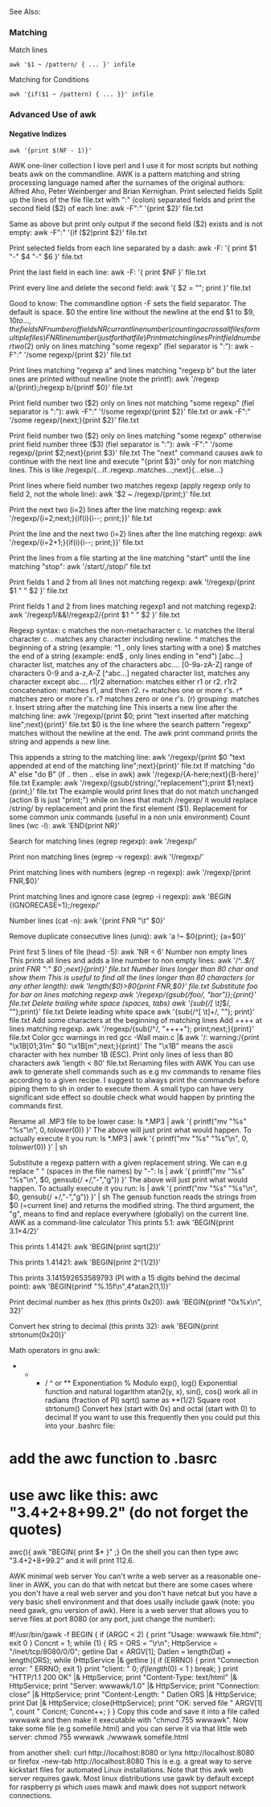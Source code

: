 See Also: <?add topic='sed'?>

### Matching

Match lines

    awk '$1 ~ /pattern/ { ... }' infile

Matching for Conditions

    awk '{if($1 ~ /pattern) { ... }}' infile

### Advanced Use of awk

#### Negative Indizes

    awk '{print $(NF - 1)}'
AWK one-liner collection
I love perl and I use it for most scripts but nothing beats awk on the commandline. AWK is a pattern matching and string processing language named after the surnames of the original authors: Alfred Aho, Peter Weinberger and Brian Kernighan.
Print selected fields
Split up the lines of the file file.txt with ":" (colon) separated fields and print the second field ($2) of each line:
 awk  -F":" '{print $2}' file.txt

Same as above but print only output if the second field ($2) exists and is not empty:
 awk  -F":" '{if ($2)print $2}' file.txt

Print selected fields from each line separated by a dash:
 awk -F: '{ print $1 "-" $4 "-" $6 }' file.txt

Print the last field in each line:
 awk -F: '{ print $NF }' file.txt

Print every line and delete the second field:
 awk '{ $2 = ""; print }' file.txt

Good to know:
The commandline option -F sets the field separator. The default is space.
$0 the entire line without the newline at the end
$1 to $9, $10 to ..., the fields
NF number of fields
NR currant line number (counting across all files for multiple files)
FNR line number (just for that file)
Print matching lines
Print field number two ($2) only on lines matching "some regexp" (fiel separator is ":"):
 awk  -F":" '/some regexp/{print $2}' file.txt

Print lines matching "regexp a" and lines matching "regexp b" but the later ones are printed without newline (note the printf):
 awk  '/regexp a/{print};/regexp b/{printf $0}' file.txt

Print field number two ($2) only on lines not matching "some regexp" (fiel separator is ":"):
 awk  -F":" '!/some regexp/{print $2}' file.txt
or
 awk  -F":" '/some regexp/{next;}{print $2}' file.txt 

Print field number two ($2) only on lines matching "some regexp" otherwise print field number three ($3) (fiel separator is ":"):
 awk  -F":" '/some regexp/{print $2;next}{print $3}' file.txt
The "next" command causes awk to continue with the next line and execute "{print $3}" only for non matching lines. This is like 
/regexp/{...if..regexp..matches...;next}{...else...} 

Print lines where field number two matches regexp (apply regexp only to field 2, not the whole line):
 awk '$2 ~ /regexp/{print;}' file.txt

Print the next two (i=2) lines after the line matching regexp:
 awk '/regexp/{i=2;next;}{if(i){i--; print;}}' file.txt

Print the line and the next two (i=2) lines after the line matching regexp:
 awk '/regexp/{i=2+1;}{if(i){i--; print;}}' file.txt

Print the lines from a file starting at the line matching "start" until the line matching "stop":
 awk '/start/,/stop/' file.txt

Print fields 1 and 2 from all lines not matching regexp:
 awk '!/regexp/{print $1 " " $2 }' file.txt

Print fields 1 and 2 from lines matching regexp1 and not matching regexp2:
 awk '/regexp1/&&!/regexp2/{print $1 " " $2 }' file.txt


Regexp syntax:
c matches the non-metacharacter c.
\c matches the literal character c.
. matches any character including newline.
^ matches the beginning of a string (example: ^1 , only lines starting with a one)
$ matches the end of a string (example: end$ , only lines ending in "end")
[abc...] character list, matches any of the characters abc....
[0-9a-zA-Z] range of characters 0-9 and a-z,A-Z
[^abc...] negated character list, matches any character except abc....
r1|r2 alternation: matches either r1 or r2.
r1r2 concatenation: matches r1, and then r2.
r+ matches one or more r's.
r* matches zero or more r's.
r? matches zero or one r's.
(r) grouping: matches r.
Insert string after the matching line
This inserts a new line after the matching line:
awk '/regexp/{print $0; print "text inserted after matching line";next}{print}' file.txt
$0 is the line where the search pattern "regexp" matches without the newline at the end. The awk print command prints the string and appends a new line. 

This appends a string to the matching line:
awk '/regexp/{print $0 "text appended at end of the matching line";next}{print}' file.txt
If matching "do A" else "do B" (if .. then .. else in awk)
awk '/regexp/{A-here;next}{B-here}' file.txt
Example:
awk '/regexp/{gsub(/string/,"replacement");print $1;next}{print;}' file.txt
The example would print lines that do not match unchanged (action B is just "print;") while on lines that match /regexp/ it would replace /string/ by replacement and print the first element ($1). 
Replacement for some common unix commands (useful in a non unix environment)
Count lines (wc -l):
 awk 'END{print NR}'

Search for matching lines (egrep regexp):
 awk '/regexp/'

Print non matching lines (egrep -v regexp):
 awk '!/regexp/'

Print matching lines with numbers (egrep -n regexp):
 awk '/regexp/{print FNR,$0}'

Print matching lines and ignore case (egrep -i regexp):
 awk 'BEGIN {IGNORECASE=1};/regexp/'

Number lines (cat -n):
 awk '{print FNR "\t" $0}'

Remove duplicate consecutive lines (uniq):
 awk 'a !~ $0{print}; {a=$0}'

Print first 5 lines of file (head -5):
 awk 'NR < 6'
Number non empty lines
This prints all lines and adds a line number to non empty lines:
 awk '/^..*$/{ print FNR ":" $0 ;next}{print}' file.txt
Number lines longer than 80 char and show them
This is useful to find all the lines longer than 80 characters (or any other length):
 awk 'length($0)>80{print FNR,$0}'  file.txt
Substitute foo for bar on lines matching regexp
 awk '/regexp/{gsub(/foo/, "bar")};{print}' file.txt
Delete trailing white space (spaces, tabs)
 awk '{sub(/[ \t]*$/, "");print}' file.txt
Delete leading white space
 awk '{sub(/^[ \t]+/, ""); print}' file.txt
Add some characters at the beginning of matching lines
Add ++++ at lines matching regexp.
 awk '/regexp/{sub(/^/, "++++"); print;next;}{print}' file.txt
Color gcc warnings in red
 gcc -Wall main.c |& awk '/: warning:/{print "\x1B[01;31m" $0 "\x1B[m";next;}{print}'
The "\x1B" means the ascii character with hex number 1B (ESC).
Print only lines of less than 80 characters
 awk 'length < 80' file.txt
Renaming files with AWK
You can use awk to generate shell commands such as e.g mv commands to rename files according to a given recipe. I suggest to always print the commands before piping them to sh in order to execute them. A small typo can have very significant side effect so double check what would happen by printing the commands first. 

Rename all .MP3 file to be lower case:
 ls *.MP3 | awk '{ printf("mv \"%s\" \"%s\"\n", $0, tolower($0)) }'
The above will just print what would happen. To actually execute it you run:
 ls *.MP3 | awk '{ printf("mv \"%s\" \"%s\"\n", $0, tolower($0)) }' | sh

Substitute a regexp pattern with a given replacement string. We can e.g replace " " (spaces in the file names) by "-":
 ls | awk '{ printf("mv \"%s\" \"%s\"\n", $0, gensub(/ +/,"-","g")) }'
The above will just print what would happen. To actually execute it you run:
 ls | awk '{ printf("mv \"%s\" \"%s\"\n", $0, gensub(/ +/,"-","g")) }' | sh
The gensub function reads the strings from $0 (=current line) and returns the modified string. The third argument, the "g", means to find and replace everywhere (globally) on the current line.
AWK as a command-line calculator
This prints 5.1:
 awk 'BEGIN{print 3.1+4/2}'

This prints 1.41421:
 awk 'BEGIN{print sqrt(2)}'

This prints 1.41421:
 awk 'BEGIN{print 2^(1/2)}'

This prints 3.141592653589793 (PI with a 15 digits behind the decimal point):
 awk 'BEGIN{printf "%.15f\n",4*atan2(1,1)}'

Print decimal number as hex (this prints 0x20):
 awk 'BEGIN{printf "0x%x\n", 32}'

Convert hex string to decimal (this prints 32):
 awk 'BEGIN{print strtonum(0x20)}'

Math operators in gnu awk: 
+ - * /
^ or ** Exponentiation
% Modulo
exp(), log() Exponential function and natural logarithm
atan2(y, x), sin(), cos() work all in radians (fraction of PI)
sqrt() same as **(1/2) Square root
strtonum() Convert hex (start with 0x) and octal (start with 0) to decimal
If you want to use this frequently then you could put this into your .bashrc file:
# add the awc function to .basrc
# use awc like this: awc "3.4+2+8+99.2" (do not forget the quotes)
awc(){ awk "BEGIN{ print $* }" ;}
On the shell you can then type awc "3.4+2+8+99.2" and it will print 112.6.

AWK minimal web server
You can't write a web server as a reasonable one-liner in AWK, you can do that with netcat but there are some cases where you don't have a real web server and you don't have netcat but you have a very basic shell environment and that does usally include gawk (note: you need gawk, gnu version of awk). Here is a web server that allows you to serve files at port 8080 (or any port, just change the number): 

#!/usr/bin/gawk -f
BEGIN {
if (ARGC < 2) { print "Usage: wwwawk  file.html"; exit 0 }
	Concnt = 1;
        while (1) {
        RS = ORS = "\r\n";
        HttpService = "/inet/tcp/8080/0/0";
        getline Dat < ARGV[1];
        Datlen = length(Dat) + length(ORS);
        while (HttpService |& getline ){
		if (ERRNO) { print "Connection error: " ERRNO; exit 1}
                print "client: " $0;
                if ( length($0) < 1 ) break;
        }
        print "HTTP/1.1 200 OK"             |& HttpService;
        print "Content-Type: text/html"     |& HttpService;
        print "Server: wwwawk/1.0"          |& HttpService;
        print "Connection: close"           |& HttpService;
        print "Content-Length: " Datlen ORS |& HttpService;
        print Dat                           |& HttpService;
        close(HttpService);
        print "OK: served file " ARGV[1] ", count " Concnt;
        Concnt++;
      }
} 
Copy this code and save it into a file called wwwawk and then make it executable with "chmod 755 wwwawk". Now take some file (e.g somefile.html) and you can serve it via that little web server: 
chmod 755 wwwawk
./wwwawk somefile.html

from another shell:
curl http://localhost:8080
 or
lynx http://localhost:8080
 or
firefox -new-tab http://localhost:8080
This is e.g. a great way to serve kickstart files for automated Linux installations. Note that this awk web server requires gawk. Most linux distributions use gawk by default except for raspberry pi which uses mawk and mawk does not support network connections. 

